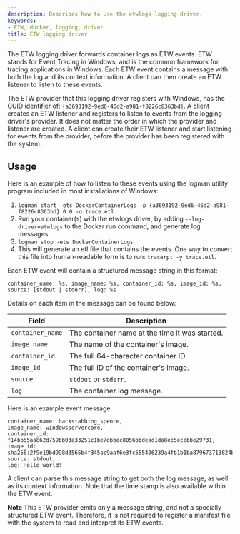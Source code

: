 ```yaml
---
description: Describes how to use the etwlogs logging driver.
keywords:
- ETW, docker, logging, driver
title: ETW logging driver
---
```


The ETW logging driver forwards container logs as ETW events.
ETW stands for Event Tracing in Windows, and is the common framework
for tracing applications in Windows. Each ETW event contains a message
with both the log and its context information. A client can then create
an ETW listener to listen to these events.

The ETW provider that this logging driver registers with Windows, has the
GUID identifier of: `{a3693192-9ed6-46d2-a981-f8226c8363bd}`. A client creates an
ETW listener and registers to listen to events from the logging driver's provider.
It does not matter the order in which the provider and listener are created.
A client can create their ETW listener and start listening for events from the provider,
before the provider has been registered with the system.

## Usage

Here is an example of how to listen to these events using the logman utility program
included in most installations of Windows:

   1. `logman start -ets DockerContainerLogs -p {a3693192-9ed6-46d2-a981-f8226c8363bd} 0 0 -o trace.etl`
   2. Run your container(s) with the etwlogs driver, by adding `--log-driver=etwlogs`
   to the Docker run command, and generate log messages.
   3. `logman stop -ets DockerContainerLogs`
   4. This will generate an etl file that contains the events. One way to convert this file into
   human-readable form is to run: `tracerpt -y trace.etl`.

Each ETW event will contain a structured message string in this format:

    container_name: %s, image_name: %s, container_id: %s, image_id: %s, source: [stdout | stderr], log: %s

Details on each item in the message can be found below:

| Field                | Description                                     |
-----------------------|-------------------------------------------------|
| `container_name`     | The container name at the time it was started.  |
| `image_name`         | The name of the container's image.              |
| `container_id`       | The full 64-character container ID.             |
| `image_id`           | The full ID of the container's image.           |
| `source`             | `stdout` or `stderr`.                           |
| `log`                | The container log message.                      |

Here is an example event message:

    container_name: backstabbing_spence,
    image_name: windowsservercore,
    container_id: f14bb55aa862d7596b03a33251c1be7dbbec8056bbdead1da8ec5ecebbe29731,
    image_id: sha256:2f9e19bd998d3565b4f345ac9aaf6e3fc555406239a4fb1b1ba879673713824b,
    source: stdout,
    log: Hello world!

A client can parse this message string to get both the log message, as well as its
context information. Note that the time stamp is also available within the ETW event.

**Note**  This ETW provider emits only a message string, and not a specially
structured ETW event. Therefore, it is not required to register a manifest file
with the system to read and interpret its ETW events.
